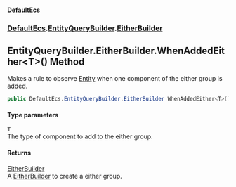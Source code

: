 #### [DefaultEcs](index.md 'index')
### [DefaultEcs](index.md#DefaultEcs 'DefaultEcs').[EntityQueryBuilder](EntityQueryBuilder.md 'DefaultEcs.EntityQueryBuilder').[EitherBuilder](EntityQueryBuilder_EitherBuilder.md 'DefaultEcs.EntityQueryBuilder.EitherBuilder')
## EntityQueryBuilder.EitherBuilder.WhenAddedEither&lt;T&gt;() Method
Makes a rule to observe [Entity](Entity.md 'DefaultEcs.Entity') when one component of the either group is added.  
```csharp
public DefaultEcs.EntityQueryBuilder.EitherBuilder WhenAddedEither<T>();
```
#### Type parameters
<a name='DefaultEcs_EntityQueryBuilder_EitherBuilder_WhenAddedEither_T_()_T'></a>
`T`  
The type of component to add to the either group.
  
#### Returns
[EitherBuilder](EntityQueryBuilder_EitherBuilder.md 'DefaultEcs.EntityQueryBuilder.EitherBuilder')  
A [EitherBuilder](EntityQueryBuilder_EitherBuilder.md 'DefaultEcs.EntityQueryBuilder.EitherBuilder') to create a either group.
